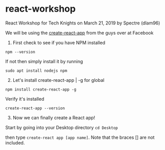 # react-workshop
React Workshop for Tech Knights on March 21, 2019 by Spectre (dlam96)

We will be using the [create-react-app](https://github.com/facebook/create-react-app) from the guys over at Facebook

1. First check to see if you have NPM installed

`npm --version`

If not then simply install it by running

`sudo apt install nodejs npm`

2. Let's install create-react-app | -g for global

`npm install create-react-app -g`

Verify it's installed

`create-react-app --version`

3. Now we can finally create a React app!

Start by going into your Desktop directory
`cd Desktop`

then type `create-react app [app name]`. Note that the braces [] are not included.
